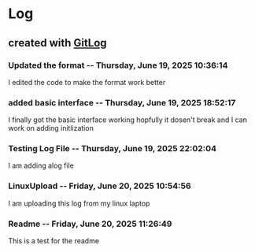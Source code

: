 # Log

## created with [GitLog](https://github.com/BoaN235/GitLog)

### Updated the format -- Thursday, June 19, 2025 10:36:14

I edited the code to make the format work better

### added basic interface -- Thursday, June 19, 2025 18:52:17

I finally got the basic interface working hopfully it dosen't break and I can work on adding initlization

### Testing Log File -- Thursday, June 19, 2025 22:02:04

I am adding alog file


### LinuxUpload -- Friday, June 20, 2025 10:54:56

I am uploading this log from my linux laptop


### Readme -- Friday, June 20, 2025 11:26:49

This is a test for the readme
